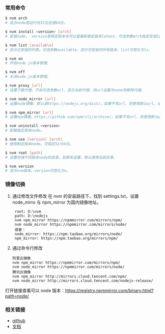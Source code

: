 ### 常用命令

```sh
$ nvm arch
# 显示node是运行在32位还是64位。

$ nvm install <version> [arch]
# 安装node， version是特定版本也可以是最新稳定版本latest。可选参数arch指定安装32位还是64位版本，默认是系统位数。可以添加--insecure绕过远程服务器的SSL。

$ nvm list [available]
# 显示已安装的列表。可选参数available，显示可安装的所有版本。list可简化为ls。

$ nvm on
# 开启node.js版本管理。

$ nvm off
# 关闭node.js版本管理。

$ nvm proxy [url]
# 设置下载代理。不加可选参数url，显示当前代理。将url设置为none则移除代理。

$ nvm node_mirror [url]
# 设置node镜像。默认是https://nodejs.org/dist/。如果不写url，则使用默认url。设置后可至安装目录settings.txt文件查看，也可直接在该文件操作。

$ nvm npm_mirror [url]
# 设置npm镜像。https://github.com/npm/cli/archive/。如果不写url，则使用默认url。设置后可至安装目录settings.txt文件查看，也可直接在该文件操作。

$ nvm uninstall <version>
# 卸载指定版本node。

$ nvm use [version] [arch]
# 使用制定版本node。可指定32/64位。

$ nvm root [path]
# 设置存储不同版本node的目录。如果未设置，默认使用当前目录。

$ nvm version
# 显示nvm版本。version可简化为v。
```

### 镜像切换

1. 通过修改文件修改
   在 nvm 的安装路径下，找到 settings.txt，设置 node_mirro 与 npm_mirror 为国内镜像地址。

   ```text
    root: D:\nvm
    path: D:\nodejs
    nvm npm_mirror https://npmmirror.com/mirrors/npm/
    nvm node_mirror https://npmmirror.com/mirrors/node/
    或者：
    node_mirror: https://npm.taobao.org/mirrors/node/
    npm_mirror: https://npm.taobao.org/mirrors/npm/
   ```

2. 通过命令行修改
   ```text
   阿里云镜像
   nvm npm_mirror https://npmmirror.com/mirrors/npm/
   nvm node_mirror https://npmmirror.com/mirrors/node/
   腾讯云镜像
   nvm npm_mirror http://mirrors.cloud.tencent.com/npm/
   nvm node_mirror http://mirrors.cloud.tencent.com/nodejs-release/
   ```

打开链接查看可以 node 版本：https://registry.npmmirror.com/binary.html?path=node/

### 相关链接

- [github](https://github.com/coreybutler/nvm-windows)
- [文档](https://nvm.uihtm.com/)

```

```
